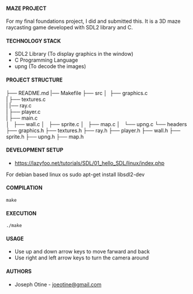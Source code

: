 #### MAZE PROJECT

For my final foundations project, I did and submitted this. It is a 3D maze raycasting game developed
with SDL2 library and C.

#### TECHNOLOGY STACK
- SDL2 Library (To display graphics in the window)
- C Programming Language
- upng (To decode the images)

#### PROJECT STRUCTURE

 ├── README.md
 |── Makefile
 ├── src
 │   ├── graphics.c         
 |   ├── textures.c  
 |   |── ray.c  
 |   ├── player.c  
 |   ├── main.c  
 │   ├── wall.c
 │   ├── sprite.c 
 │   ├── map.c 
 │   └── upng.c
 └── headers
     ├── graphics.h
     ├── textures.h
     ├── ray.h
     ├── player.h
     ├── wall.h
     ├── sprite.h
     ├── upng.h
     ├── map.h

#### DEVELOPMENT SETUP

- https://lazyfoo.net/tutorials/SDL/01_hello_SDL/linux/index.php

For debian based linux os  sudo apt-get install libsdl2-dev

#### COMPILATION

`make`

#### EXECUTION

`./make`

#### USAGE

- Use up and down arrow keys to move farward and back
- Use right and left arrow keys to turn the camera around

#### AUTHORS

- Joseph Otine - joeotine@gmail.com
